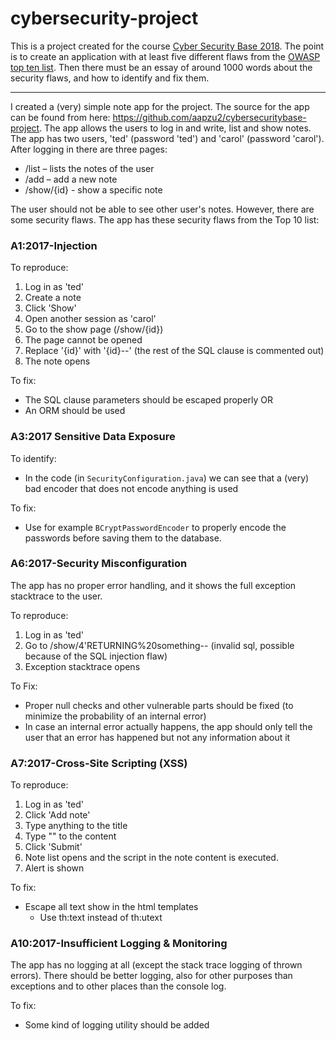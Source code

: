 # cybersecurity-project

This is a project created for the course [Cyber Security Base 2018](https://cybersecuritybase.mooc.fi/). 
The point is to create an application with at least five different flaws from the [OWASP top ten list](https://www.owasp.org/images/7/72/OWASP_Top_10-2017_%28en%29.pdf.pdf).
Then there must be an essay of around 1000 words about the security flaws, and how to identify and fix them.

---

I created a (very) simple note app for the project. The source for the app can be found from here: https://github.com/aapzu2/cybersecuritybase-project. The app allows the users to log in and write, list and show notes.
The app has two users, 'ted' (password 'ted') and 'carol' (password 'carol'). After logging in there are three pages:
- /list      – lists the notes of the user
- /add       – add a new note
- /show/{id} - show a specific note

The user should not be able to see other user's notes. However, there are some security flaws. 
The app has these security flaws from the Top 10 list:

### A1:2017-Injection

To reproduce:
   1. Log in as 'ted'
   2. Create a note
   3. Click 'Show'
   4. Open another session as 'carol'
   5. Go to the show page (/show/{id})
   6. The page cannot be opened
   7. Replace '{id}' with '{id}--' (the rest of the SQL clause is commented out) 
   8. The note opens

To fix:
   - The SQL clause parameters should be escaped properly OR
   - An ORM should be used
   
### A3:2017 Sensitive Data Exposure

To identify:
  - In the code (in `SecurityConfiguration.java`) we can see that a (very) bad encoder that does not encode anything is used
  
To fix:
  - Use for example `BCryptPasswordEncoder` to properly encode the passwords before saving them to the database.
   
### A6:2017-Security Misconfiguration

The app has no proper error handling, and it shows the full exception stacktrace to the user.

To reproduce:
  1. Log in as 'ted'
  2. Go to /show/4'RETURNING%20something-- (invalid sql, possible because of the  SQL injection flaw)
  3. Exception stacktrace opens
  
To Fix:
  - Proper null checks and other vulnerable parts should be fixed (to minimize the probability of an internal error)
  - In case an internal error actually happens, the app should only tell the user that an error has happened but not any information about it
  
### A7:2017-Cross-Site Scripting (XSS)

To reproduce:
  1. Log in as 'ted'
  2. Click 'Add note'
  3. Type anything to the title
  4. Type "<script>alert('foo')</script>" to the content
  5. Click 'Submit'
  6. Note list opens and the script in the note content is executed.
  7. Alert is shown
  
To fix:
  - Escape all text show in the html templates
    - Use th:text instead of th:utext
    
### A10:2017-Insufficient Logging & Monitoring
    
The app has no logging at all (except the stack trace logging of thrown errors). 
There should be better logging, also for other purposes than exceptions and to other places than the console log.

To fix:
  - Some kind of logging utility should be added
